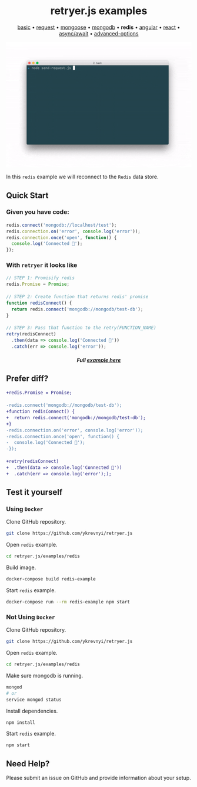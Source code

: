 
<h1 align="center">retryer.js examples</h1>

<p align="center">
  <a href="https://github.com/ykrevnyi/reconnect/blob/docs/examples/basic/">basic</a> &bull;
  <a href="https://github.com/ykrevnyi/reconnect/blob/docs/examples/request/">request</a> &bull;
  <a href="https://github.com/ykrevnyi/reconnect/blob/docs/examples/mongoose/">mongoose</a> &bull;
  <a href="https://github.com/ykrevnyi/reconnect/blob/docs/examples/mongodb/">mongodb</a> &bull;
  <b>redis</b> &bull;
  <a href="https://github.com/ykrevnyi/reconnect/blob/docs/examples/angular/">angular</a> &bull;
  <a href="https://github.com/ykrevnyi/reconnect/blob/docs/examples/react/">react</a> &bull;
  <a href="https://github.com/ykrevnyi/reconnect/blob/docs/examples/async-await/">async/await</a> &bull;
  <a href="https://github.com/ykrevnyi/reconnect/blob/docs/examples/advanced-options/">advanced-options</a>
</p>

<p align="center">
  <img src="https://github.com/ykrevnyi/reconnect/blob/docs/docs/retryer-v1.5.1.gif" alt="retryer.js intro"/>
</p>

In this `redis` example we will reconnect to the `Redis` data store.

## Quick Start

### Given you have code:

```javascript
redis.connect('mongodb://localhost/test');
redis.connection.on('error', console.log('error'));
redis.connection.once('open', function() {
  console.log('Connected 🎉');
});

```

### With `retryer` it looks like
```javascript
// STEP 1: Promisify redis
redis.Promise = Promise;

// STEP 2: Create function that returns redis' promise
function redisConnect() {
  return redis.connect('mongodb://mongodb/test-db');
}

// STEP 3: Pass that function to the retry(FUNCTION_NAME)
retry(redisConnect)
  .then(data => console.log('Connected 🎉'))
  .catch(err => console.log('error'));
```
<h5 align="center">Full <a href="https://github.com/ykrevnyi/reconnect/blob/docs/examples/redis/index.js">example here</a></h5>

## Prefer diff?
```diff
+redis.Promise = Promise;

-redis.connect('mongodb://mongodb/test-db');
+function redisConnect() {
+  return redis.connect('mongodb://mongodb/test-db');
+}
-redis.connection.on('error', console.log('error'));
-redis.connection.once('open', function() {
-  console.log('Connected 🎉');
-});

+retry(redisConnect)
+  .then(data => console.log('Connected 🎉'))
+  .catch(err => console.log('error'););
```

## Test it yourself
### Using `Docker`
Clone GitHub repository.
```bash
git clone https://github.com/ykrevnyi/retryer.js
```

Open `redis` example.
```bash
cd retryer.js/examples/redis
```

Build image.
```bash
docker-compose build redis-example
```

Start `redis` example.
```bash
docker-compose run --rm redis-example npm start
```

### Not Using `Docker`
Clone GitHub repository.
```bash
git clone https://github.com/ykrevnyi/retryer.js
```

Open `redis` example.
```bash
cd retryer.js/examples/redis
```

Make sure mongodb is running.
```bash
mongod
# or
service mongod status
```

Install dependencies.
```bash
npm install
```

Start `redis` example.
```bash
npm start
```

## Need Help?
Please submit an issue on GitHub and provide information about your setup.
